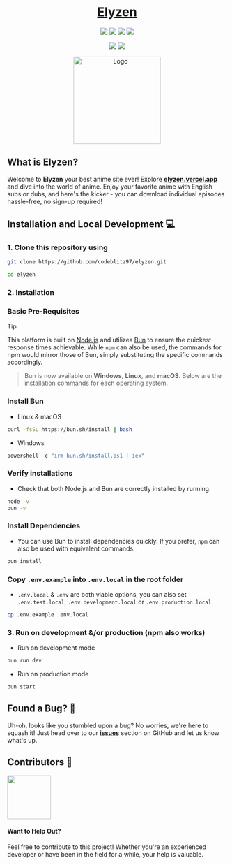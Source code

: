 
<h1 align="center">
<a href="https://elyzen.vercel.app">
Elyzen
</a>
</h1>

<p align="center">
  <a href="#"><img src="https://img.shields.io/badge/typescript-%23007acc.svg?style=for-the-badge&logo=typescript&logoColor=%23ffffff"/></a>
  <a href="#"><img src="https://img.shields.io/badge/shadcn/UI-%23ffffff.svg?style=for-the-badge&logo=shadcnui&logoColor=black"/></a>
  <a href="#"><img src="https://img.shields.io/badge/nextjs-%2320232a.svg?style=for-the-badge&logo=nextdotjs&logoColor=white"/></a>
  <a href="#"><img src="https://img.shields.io/badge/vercel-%23000000.svg?style=for-the-badge&logo=vercel&logoColor=white"/></a>
</p>

<p align="center">
  <a href="#"><img src="https://img.shields.io/badge/Node.js-339933.svg?style=for-the-badge&logo=node.js&logoColor=white"/></a>
  <a href="#"><img src="https://img.shields.io/badge/Bun.js-febbd0.svg?style=for-the-badge&logo=bun&logoColor=f9f1e1"/></a>
</p>

<p align="center">
  <a href="https://elyzen.vercel.app" target="_blank">
    <img src="https://github.com/codeblitz97/elyzen/blob/master/public/android-chrome-512x512.png?raw=true" alt="Logo" width="200"/>
  </a>
</p>

## What is Elyzen?

Welcome to **Elyzen** your best anime site ever! Explore **[elyzen.vercel.app](https://elyzen.vercel.app)** and dive into the world of anime.
Enjoy your favorite anime with English subs or dubs, and here's the kicker - you can download individual episodes hassle-free, no sign-up required!

## Installation and Local Development 💻

### 1. Clone this repository using

```bash
git clone https://github.com/codeblitz97/elyzen.git
```

```bash
cd elyzen
```

### 2. Installation

### Basic Pre-Requisites

> [!TIP]
> This platform is built on [Node.js](https://nodejs.org/) and utilizes [Bun](https://bun.sh/) to ensure the quickest response times achievable. While `npm` can also be used, the commands for npm would mirror those of Bun, simply substituting the specific commands accordingly.

> Bun is now available on **Windows**, **Linux**, and **macOS**. Below are the installation commands for each operating system.

### Install Bun

- Linux & macOS

```bash
curl -fsSL https://bun.sh/install | bash
```

- Windows

```powershell
powershell -c "irm bun.sh/install.ps1 | iex"
```

### Verify installations

- Check that both Node.js and Bun are correctly installed by running.

```bash
node -v
bun -v
```

### Install Dependencies

- You can use Bun to install dependencies quickly. If you prefer, `npm` can also be used with equivalent commands.

```bash
bun install
```

### Copy `.env.example` into `.env.local` in the root folder

- `.env.local` & `.env` are both viable options, you can also set
  `.env.test.local`,
  `.env.development.local` or
  `.env.production.local`

```bash
cp .env.example .env.local
```

### 3. Run on development &/or production (npm also works)

- Run on development mode

```bash
bun run dev
```

- Run on production mode

```bash
bun start
```

## Found a Bug? 🐞

Uh-oh, looks like you stumbled upon a bug? No worries, we're here to squash it! Just head over to our [**issues**](https://github.com/codeblitz97/elyzen/issues) section on GitHub and let us know what's up.

## Contributors 🤲

<img width="100" src="https://contrib.rocks/image?repo=codeblitz97/elyzen" />

#### Want to Help Out?

Feel free to contribute to this project! Whether you're an experienced developer or have been in the field for a while, your help is valuable.
